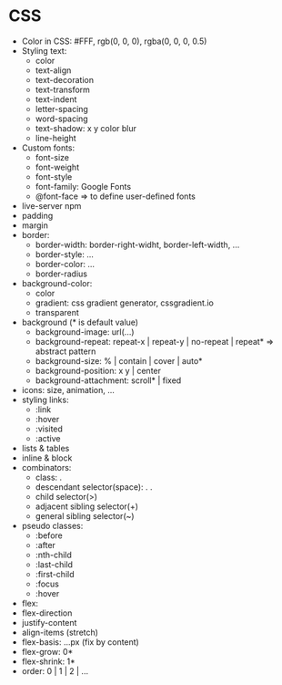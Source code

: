 # CSS
- Color in CSS: #FFF, rgb(0, 0, 0), rgba(0, 0, 0, 0.5)
- Styling text: 
  - color
  - text-align
  - text-decoration
  - text-transform
  - text-indent
  - letter-spacing
  - word-spacing
  - text-shadow: x y color blur
  - line-height
- Custom fonts: 
  - font-size
  - font-weight
  - font-style
  - font-family: Google Fonts
  - @font-face => to define user-defined fonts
- live-server npm
- padding
- margin
- border: 
  - border-width: border-right-widht, border-left-width, ...
  - border-style: ...
  - border-color: ...
  - border-radius
- background-color:
  - color
  - gradient: css gradient generator, cssgradient.io
  - transparent
- background (* is default value)
  - background-image: url(...)
  - background-repeat: repeat-x | repeat-y | no-repeat | repeat*  => abstract pattern
  - background-size: % | contain | cover | auto*
  - background-position: x y | center
  - background-attachment: scroll* | fixed
- icons: size, animation, ...
- styling links:
  - :link
  - :hover
  - :visited
  - :active
-  lists & tables
- inline & block
- combinators:
  - class: .<classname>
  - descendant selector(space): .<parent> .<child> 
  - child selector(>)
  - adjacent sibling selector(+)
  - general sibling selector(~)
- pseudo classes:
  - :before
  - :after
  - :nth-child
  - :last-child
  - :first-child
  - :focus
  - :hover
 - flex:
  - flex-direction
  - justify-content
  - align-items (stretch)
  - flex-basis: ...px (fix by content)
  - flex-grow: 0*
  - flex-shrink: 1*
  - order: 0 | 1 | 2 | ...
